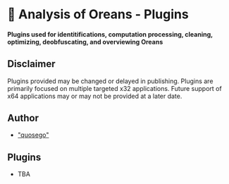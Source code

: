 # 🔎 Analysis of Oreans - Plugins 

#### Plugins used for identitifications, computation processing, cleaning, optimizing, deobfuscating, and overviewing Oreans 

## Disclaimer

Plugins provided may be changed or delayed in publishing. Plugins are primarily focused on multiple targeted x32 applications. Future support of x64 applications may or may not be provided at a later date.


## Author

* ["quosego"][ref-SELF] 


## Plugins

* TBA


[ref-SELF]: https://github.com/quosego
